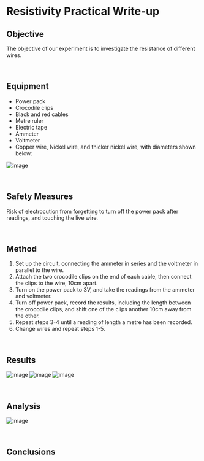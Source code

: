 # Resistivity Practical Write-up

## Objective
The objective of our experiment is to investigate the resistance of different wires.

<br>

## Equipment
- Power pack
- Crocodile clips
- Black and red cables
- Metre ruler
- Electric tape
- Ammeter
- Voltmeter
- Copper wire, Nickel wire, and thicker nickel wire, with diameters shown below:

![image](https://user-images.githubusercontent.com/90699946/161160719-cb1afdb3-d684-4521-be57-375a63e3dce0.png)

<br>

## Safety Measures
Risk of electrocution from forgetting to turn off the power pack after readings, and touching the live wire.

<br>

## Method
1) Set up the circuit, connecting the ammeter in series and the voltmeter in parallel to the wire.
2) Attach the two crocodile clips on the end of each cable, then connect the clips to the wire, 10cm apart.
3) Turn on the power pack to 3V, and take the readings from the ammeter and voltmeter.
4) Turn off power pack, record the results, including the length between the crocodile clips, and shift one of the clips another 10cm away from the other.
5) Repeat steps 3-4 until a reading of length a metre has been recorded.
6) Change wires and repeat steps 1-5.

<br>

## Results
![image](https://user-images.githubusercontent.com/90699946/161151668-0b97abbe-c085-451e-8762-c1ab3a6ff4b2.png)
![image](https://user-images.githubusercontent.com/90699946/161151703-2c575251-c6d9-492d-ab05-f597c12576a1.png)
![image](https://user-images.githubusercontent.com/90699946/161151757-fc84f9f0-770a-4554-bfd1-53fb6de05bfe.png)

<br>

## Analysis
![image](https://user-images.githubusercontent.com/90699946/161157433-4817ca1d-c26c-43fd-8fb6-3ef962b8e4c2.png)


<br>

## Conclusions
